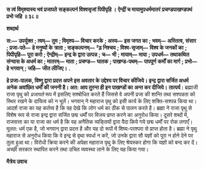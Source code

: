 **स त्वं विमृश्यास्य भवं प्रजापते** **सङ्कल्पनं विश्वसृजां पिपीपृहि ।** **ऐन्द्रीं च मायामुपधर्ममातरं** **प्रचण्डपाखण्डपथं प्रभो जहि ॥ ३८॥** 

**शब्दार्थ** 

**स:—** **उपर्युक्त** **; त्वम्—** **तुम** **; विमृश्य—** **विचार करके** **; अस्य—** **इस जगत का** **; भवम्—** **अस्तित्व, संसार** **; प्रजा-पते—** **हे मनुष्यों के** **त्राता** **; सङ्कल्पनम्—** **²ढ़ निश्चय** **; विश्व-सृजाम्—** **विश्व के जनकों का** **; पिपीपृहि—** **पूरा करो** **; ऐन्द्रीम्—** **इन्द्र के द्वारा उत्पन्न** **; च—** **भी** **; मायाम्—** **माया** **; उपधर्म—** **तथाकथित संन्यास के अधर्म का** **; मातरम्—** **माता** **; प्रचण्ड—** **घातक** **; पाखण्ड-पथम्—** **पापपूर्ण** **कर्मों का मार्ग** **; प्रभो—** **हे भगवान्** **; जहि—** **जीत लीजिए।** **.** 

**हे प्रजा-पालक, विष्णु द्वारा प्रदत्त अपने इस अवतार के उद्देश्य पर विचार कीजिये। इन्द्र** **द्वारा सर्जित अधर्म अनेक अवांछित धर्मों की जननी है। अत: आप तुरन्त ही इन पाखण्डों का** **अन्त कर दीजिये।** **तात्पर्य :** ब्रह्माजी राजा पृथु को *प्रजापते* रूप में इसलिए सश्बोधित करते हैं जिससे वे अपनी प्रजा की शान्ति तथा सश्पन्नता को स्थिर रखने के दायित्व को न भूलें। भगवान् ने महाराज पृथु को इसी कार्य के लिए शक्ति-सश्पन्न किया था। आदर्श राजा का यह कर्तव्य है कि वह देखे कि लोग धर्म का ठीक से पालन करते है। ब्रह्मा ने राजा पृथु से विशेष रूप से राजा इन्द्र द्वारा सर्जित छद्म धर्मों पर विजय प्राप्त करने का अनुरोध किया। दूसरे शब्दों में, राजसत्ता का या राजा का धर्म है कि वह अनैतिक व्यकि्तयों द्वारा पैदा किये गये छद्म धर्मों पर रोक लगाएँ। मूलत: धर्म एक है, जो भगवान् द्वारा प्रदत्त है और यह दो रूपों में शिष्य-परश्परा से प्राप्त होता है। ब्रह्मा ने पृथु महाराज से अनुरोध किया कि वे इन्द्र से वृथा स्पर्धा न करें, जो उनके द्वारा सौ यज्ञों को पूरा न होने देने पर तुला हुआ था। विरोधी क्रिया करने की अपेक्षा महाराज पृथु के लिए श्रेयस्कर होगा कि यज्ञों को बन्द कर दें। अच्छी सरकार स्थापित करने तथा उचित व्यवस्था लाने के लिए यह किया गया।  

**मैत्रेय उवाच** 